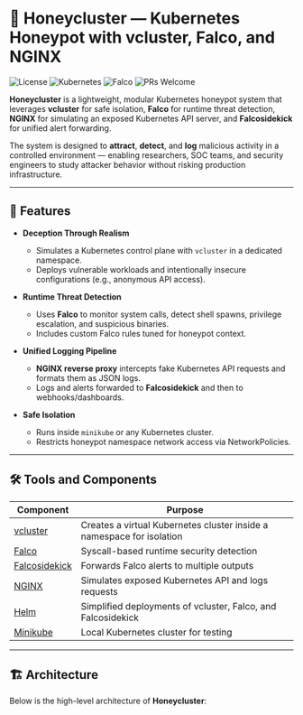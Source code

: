 # 🐝 Honeycluster — Kubernetes Honeypot with vcluster, Falco, and NGINX

![License](https://img.shields.io/github/license/arnavtripathy/honeycluster)
![Kubernetes](https://img.shields.io/badge/Kubernetes-1.28+-blue?logo=kubernetes)
![Falco](https://img.shields.io/badge/Falco-Security-orange?logo=falco)
![PRs Welcome](https://img.shields.io/badge/PRs-welcome-brightgreen.svg)

**Honeycluster** is a lightweight, modular Kubernetes honeypot system that leverages **vcluster** for safe isolation, **Falco** for runtime threat detection, **NGINX** for simulating an exposed Kubernetes API server, and **Falcosidekick** for unified alert forwarding.  

The system is designed to **attract**, **detect**, and **log** malicious activity in a controlled environment — enabling researchers, SOC teams, and security engineers to study attacker behavior without risking production infrastructure.

---

## 📜 Features

- **Deception Through Realism**
  - Simulates a Kubernetes control plane with `vcluster` in a dedicated namespace.
  - Deploys vulnerable workloads and intentionally insecure configurations (e.g., anonymous API access).

- **Runtime Threat Detection**
  - Uses **Falco** to monitor system calls, detect shell spawns, privilege escalation, and suspicious binaries.
  - Includes custom Falco rules tuned for honeypot context.

- **Unified Logging Pipeline**
  - **NGINX reverse proxy** intercepts fake Kubernetes API requests and formats them as JSON logs.
  - Logs and alerts forwarded to **Falcosidekick** and then to webhooks/dashboards.

- **Safe Isolation**
  - Runs inside `minikube` or any Kubernetes cluster.
  - Restricts honeypot namespace network access via NetworkPolicies.

---

## 🛠 Tools and Components

| Component | Purpose |
|-----------|---------|
| [vcluster](https://www.vcluster.com/) | Creates a virtual Kubernetes cluster inside a namespace for isolation |
| [Falco](https://falco.org/) | Syscall-based runtime security detection |
| [Falcosidekick](https://github.com/falcosecurity/falcosidekick) | Forwards Falco alerts to multiple outputs |
| [NGINX](https://nginx.org/) | Simulates exposed Kubernetes API and logs requests |
| [Helm](https://helm.sh/) | Simplified deployments of vcluster, Falco, and Falcosidekick |
| [Minikube](https://minikube.sigs.k8s.io/) | Local Kubernetes cluster for testing |

---

## 🏗 Architecture

Below is the high-level architecture of **Honeycluster**:


